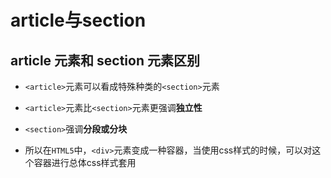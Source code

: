 # article与section

## article 元素和 section 元素区别

- `<article>`元素可以看成特殊种类的`<section>`元素

- `<article>`元素比`<section>`元素更强调**独立性**

- `<section>`强调**分段或分块**

- 所以在`HTML5`中，`<div>`元素变成一种容器，当使用css样式的时候，可以对这个容器进行总体css样式套用
